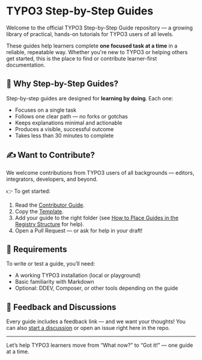 # TYPO3 Step-by-Step Guides

Welcome to the official TYPO3 Step-by-Step Guide repository — a growing library of practical, hands-on tutorials for TYPO3 users of all levels.

These guides help learners complete **one focused task at a time** in a reliable, repeatable way. Whether you're new to TYPO3 or helping others get started, this is the place to find or contribute learner-first documentation.

## 🧭 Why Step-by-Step Guides?

Step-by-step guides are designed for **learning by doing**. Each one:

- Focuses on a single task
- Follows one clear path — no forks or gotchas
- Keeps explanations minimal and actionable
- Produces a visible, successful outcome
- Takes less than 30 minutes to complete

## ✍️ Want to Contribute?

We welcome contributions from TYPO3 users of all backgrounds — editors, integrators, developers, and beyond.

👉 To get started:
1. Read the [Contributor Guide](Documentation/90Contribute/20ContributorGuide/Index.md).
2. Copy the [Template](Documentation/90Contribute/10Template/Index.md).
3. Add your guide to the right folder (see [How to Place Guides in the Registry Structure](Documentation/90Contribute/20ContributorGuide/50PlaceGuidesInTheStructure.md) for help).
4. Open a Pull Request — or ask for help in your draft!


## 🔧 Requirements

To write or test a guide, you’ll need:
- A working TYPO3 installation (local or playground)
- Basic familiarity with Markdown
- Optional: DDEV, Composer, or other tools depending on the guide

## 💬 Feedback and Discussions

Every guide includes a feedback link — and we want your thoughts! You can also [start a discussion](https://talk.typo3.org/) or open an issue right here in the repo.

---

Let’s help TYPO3 learners move from “What now?” to “Got it!” — one guide at a time.
